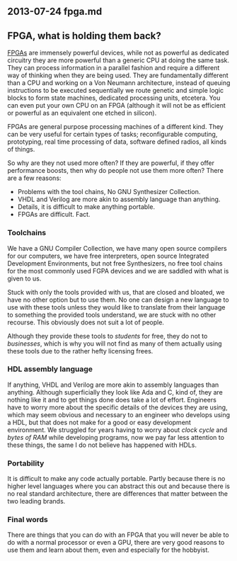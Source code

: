 ## 2013-07-24 fpga.md

## FPGA, what is holding them back?

[FPGAs][] are immensely powerful devices, while not as powerful as dedicated
circuitry they are more powerful than a generic CPU at doing the same task. They
can process information in a parallel fashion and require a different way of
thinking when they are being used. They are fundamentally different than a CPU
and working on a Von Neumann architecture, instead of queuing instructions to be
executed sequentially we route genetic and simple logic blocks to form state
machines, dedicated processing units, etcetera. You can even put your own CPU on
an FPGA (although it will not be as efficient or powerful as an equivalent one
etched in silicon).

FPGAs are general purpose processing machines of a different kind. They can be
very useful for certain types of tasks; reconfigurable computing, prototyping,
real time processing of data, software defined radios, all kinds of things. 

So why are they not used more often? If they are powerful, if they offer
performance boosts, then why do people not use them more often? There are a few
reasons:

* Problems with the tool chains, No GNU Synthesizer Collection.
* VHDL and Verilog are more akin to assembly language than anything.
* Details, it is difficult to make anything portable.
* FPGAs are difficult. Fact.

### Toolchains

We have a GNU Compiler Collection, we have many open source compilers for our
computers, we have free interpreters, open source Integrated Development
Environments, but not free Synthesizers, no free tool chains for the most
commonly used FGPA devices and we are saddled with what is given to us.

Stuck with only the tools provided with us, that are closed and bloated, we have
no other option but to use them. No one can design a new language to use with
these tools unless they would like to translate from their language to something
the provided tools understand, we are stuck with no other recourse. This
obviously does not suit a lot of people.

Although they provide these tools to *students* for free, they do not to
*businesses*, which is why you will not find as many of them actually using
these tools due to the rather hefty licensing frees.

### HDL assembly language

If anything, VHDL and Verilog are more akin to assembly languages than anything.
Although superficially they look like Ada and C, kind of, they are nothing like
it and to get things done does take a lot of effort. Engineers have to worry
more about the specific details of the devices they are using, which may seem
obvious and necessary to an engineer who develops using a HDL, but that does not
make for a good or easy development environment. We struggled for years having
to worry about *clock cycle* and *bytes of RAM* while developing programs, now
we pay far less attention to these things, the same I do not believe has
happened with HDLs.

### Portability

It is difficult to make any code actually portable. Partly because there is no
higher level languages where you can abstract this out and because there is no
real standard architecture, there are differences that matter between the two
leading brands.

### Final words

There are things that you can do with an FPGA that you will never be able to do
with a normal processor or even a GPU, there are very good reasons to use them
and learn about them, even and especially for the hobbyist. 

[FPGAs]: https://en.wikipedia.org/wiki/Field-programmable_gate_array
